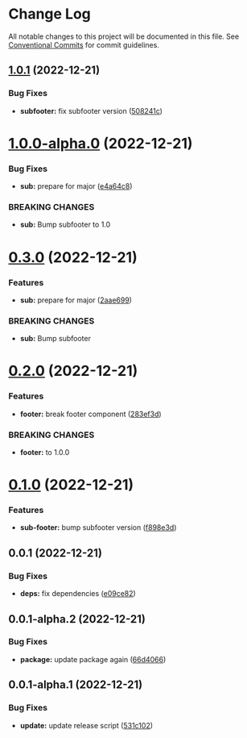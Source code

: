 # Change Log

All notable changes to this project will be documented in this file.
See [Conventional Commits](https://conventionalcommits.org) for commit guidelines.

## [1.0.1](https://github.com/patternfly-labs/pf-react-release-playground/compare/@patternfly-labs/sub-footer@1.0.0-alpha.0...@patternfly-labs/sub-footer@1.0.1) (2022-12-21)


### Bug Fixes

* **subfooter:** fix subfooter version ([508241c](https://github.com/patternfly-labs/pf-react-release-playground/commit/508241c590005cc49d88f36e03666b8ad34777d0))





# [1.0.0-alpha.0](https://github.com/patternfly-labs/pf-react-release-playground/compare/@patternfly-labs/sub-footer@0.3.0...@patternfly-labs/sub-footer@1.0.0-alpha.0) (2022-12-21)


### Bug Fixes

* **sub:** prepare for major ([e4a64c8](https://github.com/patternfly-labs/pf-react-release-playground/commit/e4a64c837a2e2e05359285d52cbf0ecbb7babebe))


### BREAKING CHANGES

* **sub:** Bump subfooter to 1.0





# [0.3.0](https://github.com/patternfly-labs/pf-react-release-playground/compare/@patternfly-labs/sub-footer@0.2.0...@patternfly-labs/sub-footer@0.3.0) (2022-12-21)


### Features

* **sub:** prepare for major ([2aae699](https://github.com/patternfly-labs/pf-react-release-playground/commit/2aae699a3c3c22fa21e468aa4590a62a9addb270))


### BREAKING CHANGES

* **sub:** Bump subfooter





# [0.2.0](https://github.com/patternfly-labs/pf-react-release-playground/compare/@patternfly-labs/sub-footer@0.1.0...@patternfly-labs/sub-footer@0.2.0) (2022-12-21)


### Features

* **footer:** break footer component ([283ef3d](https://github.com/patternfly-labs/pf-react-release-playground/commit/283ef3d5c7c08acafd8ebcd178f62dcd1e3f6bc4))


### BREAKING CHANGES

* **footer:** to 1.0.0





# [0.1.0](https://github.com/patternfly-labs/pf-react-release-playground/compare/@patternfly-labs/sub-footer@0.0.1...@patternfly-labs/sub-footer@0.1.0) (2022-12-21)


### Features

* **sub-footer:** bump subfooter version ([f898e3d](https://github.com/patternfly-labs/pf-react-release-playground/commit/f898e3d0ae55382f228377005e22ee3cfa94a119))





## 0.0.1 (2022-12-21)


### Bug Fixes

* **deps:** fix dependencies ([e09ce82](https://github.com/patternfly-labs/pf-react-release-playground/commit/e09ce8228ebe2249ffc914b76139b08c4a3299c0))





## 0.0.1-alpha.2 (2022-12-21)

### Bug Fixes

- **package:** update package again ([66d4066](https://github.com/patternfly-labs/pf-react-release-playground/commit/66d406647adad6b937c28c27a6cad6a4def43bd5))

## 0.0.1-alpha.1 (2022-12-21)

### Bug Fixes

- **update:** update release script ([531c102](https://github.com/patternfly-labs/pf-react-release-playground/commit/531c10274582145dd724ac31ca292391c691fc8d))

